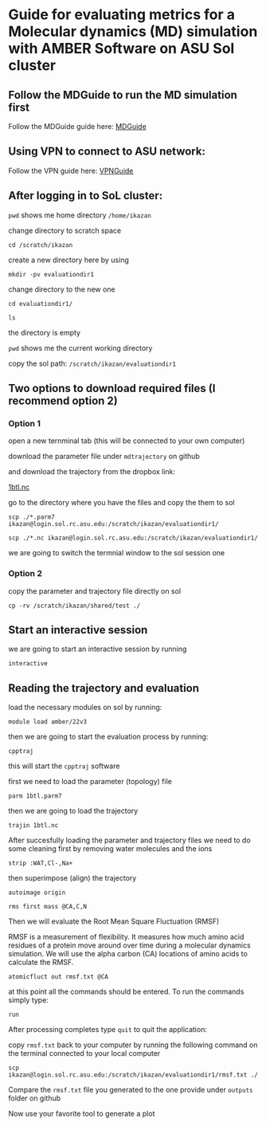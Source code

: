 # Guide for evaluating metrics for a Molecular dynamics (MD) simulation with AMBER Software on ASU Sol cluster

## Follow the MDGuide to run the MD simulation first

Follow the MDGuide guide here: [MDGuide](https://github.com/John-Kazan/MDGuide)

## Using VPN to connect to ASU network:

Follow the VPN guide here: [VPNGuide](https://github.com/John-Kazan/VPNGuide)

## After logging in to SoL cluster:

`pwd` shows me home directory `/home/ikazan`

change directory to scratch space

```
cd /scratch/ikazan
```

create a new directory here by using

```
mkdir -pv evaluationdir1
```

change directory to the new one

```
cd evaluationdir1/
```

```
ls
```

the directory is empty

`pwd` shows me the current working directory

copy the sol path: `/scratch/ikazan/evaluationdir1`

## Two options to download required files (I recommend option 2)

### Option 1

open a new ternminal tab (this will be connected to your own computer)

download the parameter file under `mdtrajectory` on github

and download the trajectory from the dropbox link:

[1btl.nc](https://www.dropbox.com/scl/fi/rcn2cecemv2erab298t4k/1btl.nc?rlkey=eqppb7rtuvxvmzghdp0ks4zsd&dl=0)

go to the directory where you have the files and copy the them to sol

```
scp ./*.parm7 ikazan@login.sol.rc.asu.edu:/scratch/ikazan/evaluationdir1/
```

```
scp ./*.nc ikazan@login.sol.rc.asu.edu:/scratch/ikazan/evaluationdir1/
```

we are going to switch the termnial window to the sol session one

### Option 2

copy the parameter and trajectory file directly on sol

```
cp -rv /scratch/ikazan/shared/test ./
```


## Start an interactive session

we are going to start an interactive session by running

```
interactive
```

## Reading the trajectory and evaluation

load the necessary modules on sol by running:

```
module load amber/22v3
```

then we are going to start the evaluation process by running:

```
cpptraj
```

this will start the `cpptraj` software

first we need to load the parameter (topology) file

```
parm 1btl.parm7
```

then we are going to load the trajectory

```
trajin 1btl.nc
```

After succesfully loading the parameter and trajectory files we need to do some cleaning first by removing water molecules and the ions

```
strip :WAT,Cl-,Na+
```

then superimpose (align) the trajectory

```
autoimage origin
```

```
rms first mass @CA,C,N
```

Then we will evaluate the Root Mean Square Fluctuation (RMSF)

RMSF is a measurement of flexibility. It measures how much amino acid residues of a protein move around over time during a molecular dynamics simulation. We will use the alpha carbon (CA) locations of amino acids to calculate the RMSF.

```
atomicfluct out rmsf.txt @CA
```

at this point all the commands should be entered. To run the commands simply type:

```
run
```

After processing completes type `quit` to quit the application:

copy `rmsf.txt` back to your computer by running the following command on the terminal connected to your local computer

```
scp ikazan@login.sol.rc.asu.edu:/scratch/ikazan/evaluationdir1/rmsf.txt ./
```

Compare the `rmsf.txt` file you generated to the one provide under `outputs` folder on github

Now use your favorite tool to generate a plot

